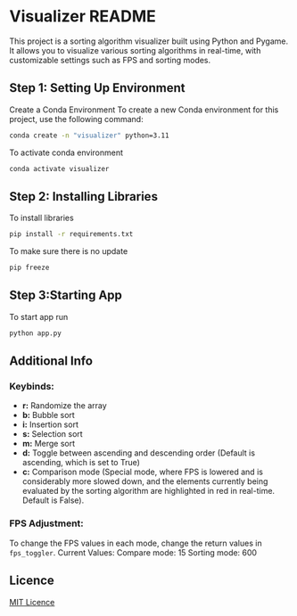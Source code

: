 # Visualizer README

This project is a sorting algorithm visualizer built using Python and Pygame. It allows you to visualize various sorting algorithms in real-time, with customizable settings such as FPS and sorting modes.

## Step 1: Setting Up Environment
Create a Conda Environment
To create a new Conda environment for this project, use the following command:

```sh
conda create -n "visualizer" python=3.11
```
To activate conda environment
```bash
conda activate visualizer
```

## Step 2: Installing Libraries
To install libraries
```bash
pip install -r requirements.txt
```
To make sure there is no update
```bash
pip freeze
```

## Step 3:Starting App
To start app run
```bash
python app.py
```

## Additional Info

### Keybinds:

*   **r:** Randomize the array
*   **b:** Bubble sort
*   **i:** Insertion sort
*   **s:** Selection sort
*   **m:** Merge sort
*   **d:** Toggle between ascending and descending order (Default is ascending, which is set to True)
*   **c:** Comparison mode (Special mode, where FPS is lowered and is considerably more slowed down, and the elements currently being evaluated by the sorting algorithm are highlighted in red in real-time. Default is False).

### FPS Adjustment:

To change the FPS values in each mode, change the return values in `fps_toggler`.
Current Values:
Compare mode: 15
Sorting mode: 600

## **Licence**
[MIT Licence](LICENSE)

